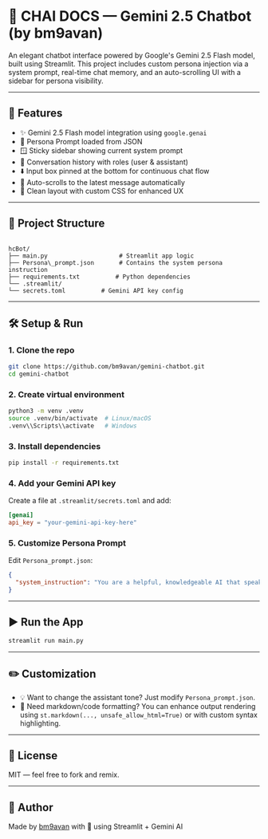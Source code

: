 # 💬 CHAI DOCS — Gemini 2.5 Chatbot (by bm9avan)

An elegant chatbot interface powered by Google's Gemini 2.5 Flash model, built using Streamlit. This project includes custom persona injection via a system prompt, real-time chat memory, and an auto-scrolling UI with a sidebar for persona visibility.

---

## 🚀 Features

- ✨ Gemini 2.5 Flash model integration using `google.genai`
- 🧠 Persona Prompt loaded from JSON
- 🪟 Sticky sidebar showing current system prompt
- 💬 Conversation history with roles (user & assistant)
- ⬇️ Input box pinned at the bottom for continuous chat flow
- 🔄 Auto-scrolls to the latest message automatically
- 🧼 Clean layout with custom CSS for enhanced UX

---

## 📁 Project Structure

```

hcBot/
├── main.py                    # Streamlit app logic
├── Persona\_prompt.json       # Contains the system persona instruction
├── requirements.txt          # Python dependencies
└── .streamlit/
└── secrets.toml          # Gemini API key config

```

---

## 🛠 Setup & Run

### 1. Clone the repo

```bash
git clone https://github.com/bm9avan/gemini-chatbot.git
cd gemini-chatbot
```

### 2. Create virtual environment

```bash
python3 -m venv .venv
source .venv/bin/activate  # Linux/macOS
.venv\\Scripts\\activate   # Windows
```

### 3. Install dependencies

```bash
pip install -r requirements.txt
```

### 4. Add your Gemini API key

Create a file at `.streamlit/secrets.toml` and add:

```toml
[genai]
api_key = "your-gemini-api-key-here"
```

### 5. Customize Persona Prompt

Edit `Persona_prompt.json`:

```json
{
  "system_instruction": "You are a helpful, knowledgeable AI that speaks like a software engineer and explains concepts clearly using analogies."
}
```

---

## ▶ Run the App

```bash
streamlit run main.py
```

---

## ✏️ Customization

- 💡 Want to change the assistant tone? Just modify `Persona_prompt.json`.
- 📜 Need markdown/code formatting? You can enhance output rendering using `st.markdown(..., unsafe_allow_html=True)` or with custom syntax highlighting.

---

## 📄 License

MIT — feel free to fork and remix.

---

## 👤 Author

Made by [bm9avan](https://github.com/bm9avan) with 💙 using Streamlit + Gemini AI
